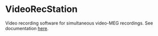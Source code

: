 # VideoRecStation
Video recording software for simultaneous video-MEG recordings. See documentation [here](https://helsinki-videomeg-project.github.io/VideoRecStation/).
